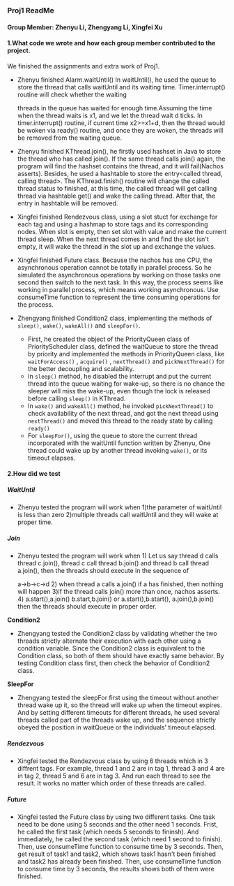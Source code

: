 ### Proj1 ReadMe


#### Group Member: Zhenyu Li, Zhengyang Li, Xingfei Xu

#### 1.What code we wrote and how each group member contributed to the project.

We finished the assignments and extra work of Proj1.

- Zhenyu finished Alarm.waitUntil() In waitUntil(), he used the queue to store the thread that calls waitUntil and its waiting time. Timer.interrupt() routine will check whether the waiting

  threads in  the queue has waited for enough time.Assuming the time when the thread waits is x1, and we let the thread wait d ticks. In timer.interrupt() routine, if current time x2>=x1+d, then the thread would be woken via ready() routine, and once they are woken, the threads will be removed from the waiting queue.

- Zhenyu finished KThread.join(), he firstly used hashset in Java to store the thread who has called join(). If the same thread calls join() again, the program will find the hashset contains the thread, and it will fail(Nachos asserts). Besides, he used a hashtable to store the entry<called thread, calling thread>. The KThread.finish() routine will change the called thread status to finished, at this time, the called thread will get calling thread via hashtable.get() and wake the calling thread. After that, the entry in hashtable will be removed.

- Xingfei finished Rendezvous class, using a slot stuct for exchange for each tag and using a hashmap to store tags and its corresponding nodes. When slot is empty, then set slot with value and make the current thread sleep. When the next thread comes in and find the slot isn't empty, it will wake the thread in the slot up and exchange the values.  

- Xingfei finished Future class. Because the nachos has one CPU, the asynchronous operation cannot be totally in parallel process. So he simulated the asynchronous operations by working on those tasks one second then switch to the next task. In this way, the process seems like working in parallel process, which means working asynchronous. Use consumeTime function to represent the time consuming operations for the process.

- Zhengyang finished Condition2 class, implementing the methods of `sleep()`, `wake()`, `wakeAll()` and `sleepFor()`.

  - First, he created the object of the PriorityQueen class of PriorityScheduler class, defined the waitQueue to store the thread by priority and implemented the methods in PriorityQueen class, like `waitForAccess()` , `acquire()`  , `nextThread()` and `pickNextThread()` for the better decoupling and scalability.
  - In `sleep()` method, he disabled the interrupt and put the current thread into the queue waiting for wake-up, so there is no chance the sleeper will miss the wake-up, even though the lock is released before calling `sleep()` in KThread.
  - In `wake()` and `wakeAll()` method,  he invoked `pickNextThread()` to check availability of the next thread, and got the next thread using `nextThread()` and moved this thread to the ready state by calling  `ready()`
  - For `sleepFor()`, using the queue to store the current thread incorporated with the waitUntil function written by Zhenyu, One thread could wake up by another thread invoking `wake()`, or its timeout elapses.




#### 2.How did we test 

##### WaitUntil

- Zhenyu tested the program will work when 1)the parameter of waitUntil is less than zero 2)multiple threads call waitUntil and they will wake at proper time.

##### Join

- Zhenyu tested the program will work when 1) Let us say thread d calls thread c.join(), thread c call thread b.join() and thread b call thread a.join(), then the threads should execute in the sequence of 

  a->b->c->d 2) when thread a calls a.join() if a has finished, then nothing will happen 3)if the thread calls join() more than once, nachos asserts. 4) a.start(),a.join() b.start,b.join() or a.start(),b.start(), a.join(),b.join() then the threads should execute in proper order.

**Condition2**

- Zhengyang tested the Condition2 class by validating whether the two threads strictly alternate their execution with each other using a condition variable. Since the Condition2 class is equivalent to the Condition class, so both of them should have exactly same behavior. By testing Condition class first, then check the behavior of Condition2 class.

**SleepFor**

- Zhengyang tested the sleepFor first using the timeout without another thread wake up it, so the thread will wake up when the timeout expires. And by setting different timeouts for different threads, he used several threads called part of the threads wake up, and the sequence strictly obeyed the position in waitQueue or the individuals' timeout elapsed. 

##### Rendezvous

- Xingfei tested the Rendezvous class by using 6 threads which in 3 diffrent tags. For example, thread 1 and 2 are in tag 1, thread 3 and 4 are in tag 2, thread 5 and 6 are in tag 3. And run each thread to see the result. It works no matter which order of these threads are called. 

##### Future

- Xingfei tested the Future class by using two different tasks. One task need to be done using 5 seconds and the other need 1 seconds. Frist, he called the first task (which needs 5 seconds to fininsh). And immediately, he called the second task (which need 1 second to finish). Then, use consumeTime function to consume time by 3 seconds. Then, get result of task1 and task2, which shows task1 hasn't been finished and task2 has already been finished. Then, use consumeTime function to consume time by 3 seconds, the results shows both of them were finished.

